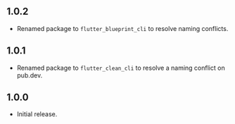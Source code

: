 ## 1.0.2

- Renamed package to `flutter_blueprint_cli` to resolve naming conflicts.

## 1.0.1

- Renamed package to `flutter_clean_cli` to resolve a naming conflict on pub.dev.

## 1.0.0

- Initial release. 